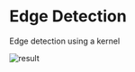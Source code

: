 # Edge Detection
Edge detection using a kernel

![result](https://github.com/luciechoi/webgl-practice/image_processing/cat_result.png)
